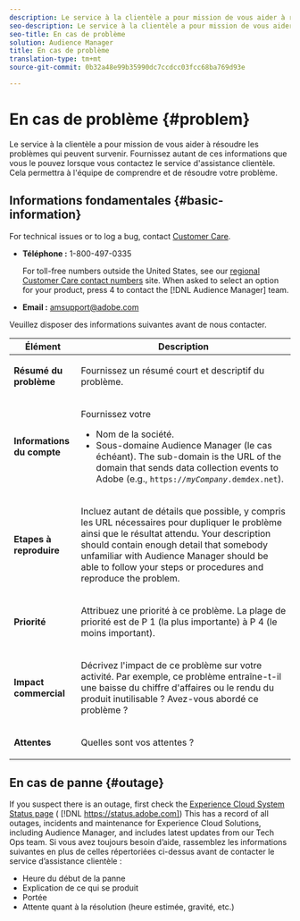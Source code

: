 ```yaml
---
description: Le service à la clientèle a pour mission de vous aider à résoudre les problèmes qui peuvent survenir. Fournissez autant de ces informations que vous le pouvez lorsque vous contactez le service d'assistance clientèle. Cela permettra à l'équipe de comprendre et de résoudre votre problème.
seo-description: Le service à la clientèle a pour mission de vous aider à résoudre les problèmes qui peuvent survenir. Fournissez autant de ces informations que vous le pouvez lorsque vous contactez le service d'assistance clientèle. Cela permettra à l'équipe de comprendre et de résoudre votre problème.
seo-title: En cas de problème
solution: Audience Manager
title: En cas de problème
translation-type: tm+mt
source-git-commit: 0b32a48e99b35990dc7ccdcc03fcc68ba769d93e

---
```



# En cas de problème {#problem}

Le service à la clientèle a pour mission de vous aider à résoudre les problèmes qui peuvent survenir. Fournissez autant de ces informations que vous le pouvez lorsque vous contactez le service d'assistance clientèle. Cela permettra à l'équipe de comprendre et de résoudre votre problème.

## Informations fondamentales {#basic-information}

<!-- 

r_problem.xml

 -->

For technical issues or to log a bug, contact [Customer Care](https://helpx.adobe.com/marketing-cloud/contact-support.html).

* **Téléphone :** 1-800-497-0335

   For toll-free numbers outside the United States, see our [regional Customer Care contact numbers](https://helpx.adobe.com/contact/dma-external/DMACustomeCareRegionalPhoneNumbers.html) site. When asked to select an option for your product, press 4 to contact the [!DNL Audience Manager] team.

* **Email :** amsupport@adobe.com

Veuillez disposer des informations suivantes avant de nous contacter.

<table id="table_28E76031E2804265B1A48AB2659F68F0"> 
 <thead> 
  <tr> 
   <th colname="col1" class="entry"> Élément </th> 
   <th colname="col2" class="entry"> Description </th> 
  </tr>
 </thead>
 <tbody> 
  <tr> 
   <td colname="col1"> <p><b>Résumé du problème</b> </p> </td> 
   <td colname="col2"> <p>Fournissez un résumé court et descriptif du problème. </p> </td> 
  </tr> 
  <tr> 
   <td colname="col1"> <p><b>Informations du compte</b> </p> </td> 
   <td colname="col2"> <p>Fournissez votre </p> <p> 
     <ul id="ul_6ACF6EF2165C4041A891FF36D78BBA63"> 
      <li id="li_86573CAAE8454BE6BDF44F9A8281FF95">Nom de la société. </li> 
      <li id="li_8259BB738BA84A13982A8E84BCF56B2A"><span class="keyword"> Sous-domaine Audience Manager</span> (le cas échéant). The sub-domain is the URL of the domain that sends data collection events to <span class="keyword"> Adobe</span> (e.g., <code>https://<i>myCompany</i>.demdex.net</code>). </li> 
     </ul> </p> </td> 
  </tr> 
  <tr> 
   <td colname="col1"> <p><b>Etapes à reproduire</b> </p> </td> 
   <td colname="col2"> <p>Incluez autant de détails que possible, y compris les URL nécessaires pour dupliquer le problème ainsi que le résultat attendu. Your description should contain enough detail that somebody unfamiliar with <span class="keyword"> Audience Manager</span> should be able to follow your steps or procedures and reproduce the problem. </p> </td> 
  </tr> 
  <tr> 
   <td colname="col1"> <p><b>Priorité</b> </p> </td> 
   <td colname="col2"> <p>Attribuez une priorité à ce problème. La plage de priorité est de P 1 (la plus importante) à P 4 (le moins important). </p> </td> 
  </tr> 
  <tr> 
   <td colname="col1"> <p><b>Impact commercial</b> </p> </td> 
   <td colname="col2"> <p>Décrivez l'impact de ce problème sur votre activité. Par exemple, ce problème entraîne-t-il une baisse du chiffre d'affaires ou le rendu du produit inutilisable ? Avez-vous abordé ce problème ? </p> </td> 
  </tr> 
  <tr> 
   <td colname="col1"> <p><b>Attentes</b> </p> </td> 
   <td colname="col2"> <p>Quelles sont vos attentes ? </p> </td> 
  </tr> 
 </tbody> 
</table>

## En cas de panne {#outage}

If you suspect there is an outage, first check the [Experience Cloud System Status page](https://status.adobe.com) ( [!DNL https://status.adobe.com]) This has a record of all outages, incidents and maintenance for Experience Cloud Solutions, including Audience Manager, and includes latest updates from our Tech Ops team. Si vous avez toujours besoin d’aide, rassemblez les informations suivantes en plus de celles répertoriées ci-dessus avant de contacter le service d’assistance clientèle :

* Heure du début de la panne
* Explication de ce qui se produit
* Portée
* Attente quant à la résolution (heure estimée, gravité, etc.)